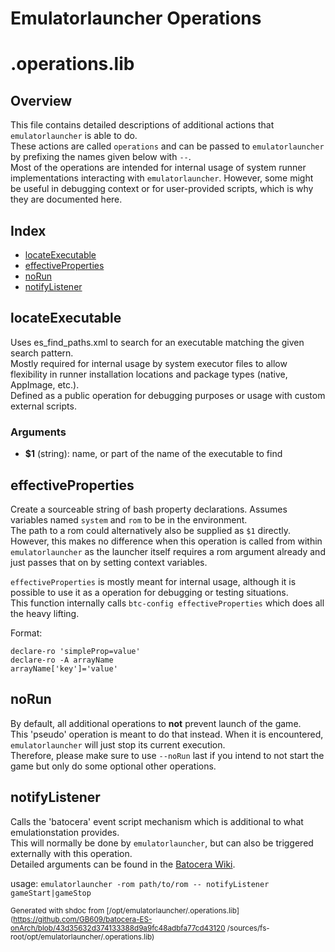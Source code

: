# Emulatorlauncher Operations

# .operations.lib

## Overview

This file contains detailed descriptions of additional actions that `emulatorlauncher` is able to do.  
These actions are called `operations` and can be passed to `emulatorlauncher` by prefixing the names given below with `--`.  
Most of the operations are intended for internal usage of system runner implementations interacting with `emulatorlauncher`.
However, some might be useful in debugging context or for user-provided scripts, which is why they are documented here.

## Index

* [locateExecutable](#locateexecutable)
* [effectiveProperties](#effectiveproperties)
* [noRun](#norun)
* [notifyListener](#notifylistener)

## locateExecutable

Uses es_find_paths.xml to search for an executable matching the given search pattern.  
Mostly required for internal usage by system executor files to allow flexibility in runner installation 
locations and package types (native, AppImage, etc.).  
Defined as a public operation for debugging purposes or usage with custom external scripts.

### Arguments

* **$1** (string): name, or part of the name of the executable to find

## effectiveProperties

Create a sourceable string of bash property declarations.
Assumes variables named `system` and `rom` to be in the environment.  
The path to a rom could alternatively also be supplied as `$1` directly.
However, this makes no difference when this operation is called from within `emulatorlauncher` as 
the launcher itself requires a rom argument already and just passes that on by setting context variables.

`effectiveProperties` is mostly meant for internal usage, 
although it is possible to use it as a operation for debugging or testing situations.  
This function internally calls `btc-config effectiveProperties` which does all the heavy lifting.

Format:  

```
declare-ro 'simpleProp=value'
declare-ro -A arrayName
arrayName['key']='value'
```

## noRun

By default, all additional operations to **not** prevent launch of the game.  
This 'pseudo' operation is meant to do that instead. When it is encountered, `emulatorlauncher` will just stop its current execution.  
Therefore, please make sure to use `--noRun` last if you intend to not start the game but only do some optional other operations.

## notifyListener

Calls the 'batocera' event script mechanism which is additional to what emulationstation provides.  
This will normally be done by `emulatorlauncher`, but can also be triggered externally with this operation.  
Detailed arguments can be found in the [Batocera Wiki](https://wiki.batocera.org/launch_a_script#watch_for_a_game_start_stop_event).  

usage: `emulatorlauncher -rom path/to/rom -- notifyListener gameStart|gameStop`


<sub>Generated with shdoc from [/opt/emulatorlauncher/.operations.lib](https://github.com/GB609/batocera-ES-onArch/blob/43d35632d374133388d9a9fc48adbfa77cd43120
/sources/fs-root/opt/emulatorlauncher/.operations.lib)</sub>